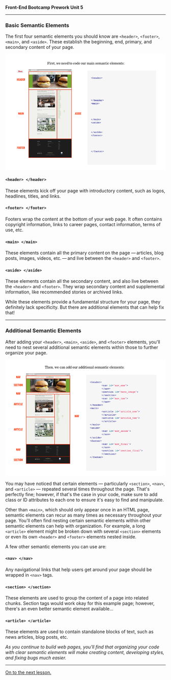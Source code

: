**Front-End Bootcamp Prework Unit 5**

---
### Basic Semantic Elements

The first four semantic elements you should know are `<header>`, `<footer>`, `<main>`, and `<aside>`. These establish the beginning, end, primary, and secondary content of your page.

![](assets/semantic-elements/basic-semantic-elements.png)

#### `<header> </header>`
These elements kick off your page with introductory content, such as logos, headlines, titles, and links.

#### `<footer> </footer>`
Footers wrap the content at the bottom of your web page. It often contains copyright information, links to career pages, contact information, terms of use, etc.

#### `<main> </main>`
These elements contain all the primary content on the page — articles, blog posts, images, videos, etc. — and live between the `<header>` and `<footer>`.

#### `<aside> </aside>`
These elements contain all the secondary content, and also live between the `<header>` and `<footer>`. They wrap secondary content and supplemental information, like recommended stories or archived links.

While these elements provide a fundamental structure for your page, they definitely lack specificity. But there are additional elements that can help fix that!

---

### Additional Semantic Elements

After adding your `<header>`, `<main>`, `<aside>`, and `<footer>` elements, you'll need to nest several additional semantic elements within those to further organize your page.

![](assets/semantic-elements/addl-semantic-elements.png)

You may have noticed that certain elements — particularly `<section>`, `<nav>`, and `<article>` — repeated several times throughout the page. That's perfectly fine; however, if that's the case in your code, make sure to add class or ID attributes to each one to ensure it's easy to find and manipulate.

Other than `<main>`, which should only appear once in an HTML page, semantic elements can recur as many times as necessary throughout your page. You'll often find nesting certain semantic elements within other semantic elements can help with organization. For example, a long `<article>` element might be broken down with several `<section>` elements or even its own `<header>` and `<footer>` elements nested inside.

A few other semantic elements you can use are:

#### `<nav> </nav>`
Any navigational links that help users get around your page should be wrapped in `<nav>` tags.

#### `<section> </section>`
These elements are used to group the content of a page into related chunks. Section tags would work okay for this example page; however, there's an even better semantic element available...

#### `<article> </article>`
These elements are used to contain standalone blocks of text, such as news articles, blog posts, etc.

*As you continue to build web pages, you'll find that organizing your code with clear semantic elements will make creating content, developing styles, and fixing bugs much easier.*

---

[On to the next lesson.](div-and-span.md)
